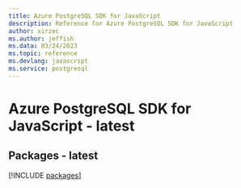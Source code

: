 ```yaml
---
title: Azure PostgreSQL SDK for JavaScript
description: Reference for Azure PostgreSQL SDK for JavaScript
author: xirzec
ms.author: jeffish
ms.data: 03/24/2023
ms.topic: reference
ms.devlang: javascript
ms.service: postgresql
---
```

# Azure PostgreSQL SDK for JavaScript - latest
## Packages - latest
[!INCLUDE [packages](postgresql-index.md)]